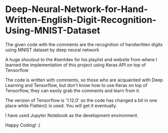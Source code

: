 # Deep-Neural-Network-for-Hand-Written-English-Digit-Recognition-Using-MNIST-Dataset
The given code with the comments are the recognition of handwritten digits using MNIST dataset by deep neural network

A huge shoutout to the #sentdex for his playlist and website from where I learned the implementation of this project using
Keras API on top of Tensorflow

The code is written with comments, so those who are acquainted with Deep Learning and Tensorflow, but don't know how to use Keras
on top of Tensorflow, they can easily grab the comments and learn from it.

The version of Tensorflow is '1.12.0' so the code has changed a bit in one place while Flatten() is used. You will get it eventually.

I have used Jupyter Notebook as the development environment.

Happy Coding! :) 
